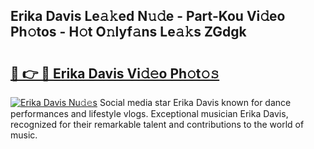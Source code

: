 ## Erika Davis Le𝚊𝚔ed N𝚞𝚍e - Part-Kou Vi𝚍eo Ph𝚘tos - H𝚘t O𝚗lyf𝚊ns Le𝚊𝚔s ZGdgk

# <h2><a href="http://hf46cxk.feru.top/?c=Erika+Davis">🔗 👉 🔴 Erika Davis Vi𝚍𝚎o Ph𝚘t𝚘𝚜</a></h2>

[![Erika Davis Nu𝚍𝚎s](https://i.imgur.com/0TWrTi3.gif)](http://hf46cxk.feru.top/?c=Erika+Davis)
Social media star Erika Davis known for dance performances and lifestyle vlogs. Exceptional musician Erika Davis, recognized for their remarkable talent and contributions to the world of music. 
